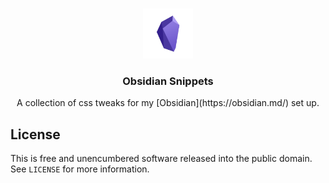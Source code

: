 <!-- PROJECT LOGO -->
<br />
<p align="center">
  <a href="https://github.com/othneildrew/Best-README-Template">
    <img src="images/obsidian.png" alt="Logo" width="80" height="80">
  </a>

  <h3 align="center">Obsidian Snippets</h3>

  <p align="center">
    A collection of css tweaks for my [Obsidian](https://obsidian.md/) set up.
  </p>
</p>

<!-- LICENSE -->
## License

This is free and unencumbered software released into the public domain. See `LICENSE` for more information.
